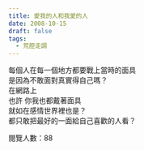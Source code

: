 ```yaml
---
title: 愛我的人和我愛的人
date: 2008-10-15
draft: false
tags:
  - 荒腔走調
---
```

每個人在每一個地方都要戰上當時的面具  
是因為不敢面對真實得自己嗎？  
在網路上  
也許 你我也都戴著面具  
就如在感情世界裡也是？  
都只敢把最好的一面給自己喜歡的人看？  


閱覽人數：88